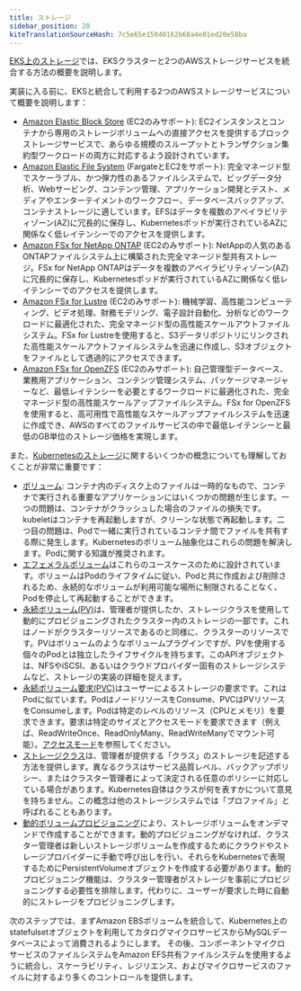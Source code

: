 ```yaml
---
title: ストレージ
sidebar_position: 20
kiteTranslationSourceHash: 7c5e65e15040162b68a4e81ed20e58ba
---
```


[EKS上のストレージ](https://docs.aws.amazon.com/eks/latest/userguide/storage.html)では、EKSクラスターと2つのAWSストレージサービスを統合する方法の概要を説明します。

実装に入る前に、EKSと統合して利用する2つのAWSストレージサービスについて概要を説明します：

- [Amazon Elastic Block Store](https://aws.amazon.com/ebs/) (EC2のみサポート): EC2インスタンスとコンテナから専用のストレージボリュームへの直接アクセスを提供するブロックストレージサービスで、あらゆる規模のスループットとトランザクション集約型ワークロードの両方に対応するよう設計されています。
- [Amazon Elastic File System](https://aws.amazon.com/efs/) (FargateとEC2をサポート): 完全マネージド型でスケーラブル、かつ弾力性のあるファイルシステムで、ビッグデータ分析、Webサービング、コンテンツ管理、アプリケーション開発とテスト、メディアやエンターテイメントのワークフロー、データベースバックアップ、コンテナストレージに適しています。EFSはデータを複数のアベイラビリティゾーン(AZ)に冗長的に保存し、Kubernetesポッドが実行されているAZに関係なく低レイテンシーでのアクセスを提供します。
- [Amazon FSx for NetApp ONTAP](https://aws.amazon.com/fsx/netapp-ontap/) (EC2のみサポート): NetAppの人気のあるONTAPファイルシステム上に構築された完全マネージド型共有ストレージ。FSx for NetApp ONTAPはデータを複数のアベイラビリティゾーン(AZ)に冗長的に保存し、Kubernetesポッドが実行されているAZに関係なく低レイテンシーでのアクセスを提供します。
- [Amazon FSx for Lustre](https://aws.amazon.com/fsx/lustre/) (EC2のみサポート): 機械学習、高性能コンピューティング、ビデオ処理、財務モデリング、電子設計自動化、分析などのワークロードに最適化された、完全マネージド型の高性能スケールアウトファイルシステム。FSx for Lustreを使用すると、S3データリポジトリにリンクされた高性能スケールアウトファイルシステムを迅速に作成し、S3オブジェクトをファイルとして透過的にアクセスできます。
- [Amazon FSx for OpenZFS](https://aws.amazon.com/fsx/openzfs/) (EC2のみサポート): 自己管理型データベース、業務用アプリケーション、コンテンツ管理システム、パッケージマネージャーなど、最低レイテンシーを必要とするワークロードに最適化された、完全マネージド型の高性能スケールアップファイルシステム。FSx for OpenZFSを使用すると、高可用性で高性能なスケールアップファイルシステムを迅速に作成でき、AWSのすべてのファイルサービスの中で最低レイテンシーと最低のGB単位のストレージ価格を実現します。

また、[Kubernetesのストレージ](https://kubernetes.io/docs/concepts/storage/)に関するいくつかの概念についても理解しておくことが非常に重要です：

- [ボリューム](https://kubernetes.io/docs/concepts/storage/volumes/): コンテナ内のディスク上のファイルは一時的なもので、コンテナで実行される重要なアプリケーションにはいくつかの問題が生じます。一つの問題は、コンテナがクラッシュした場合のファイルの損失です。kubeletはコンテナを再起動しますが、クリーンな状態で再起動します。二つ目の問題は、Podで一緒に実行されているコンテナ間でファイルを共有する際に発生します。Kubernetesのボリューム抽象化はこれらの問題を解決します。Podに関する知識が推奨されます。
- [エフェメラルボリューム](https://kubernetes.io/docs/concepts/storage/ephemeral-volumes/)はこれらのユースケースのために設計されています。ボリュームはPodのライフタイムに従い、Podと共に作成および削除されるため、永続的なボリュームが利用可能な場所に制限されることなく、Podを停止して再起動することができます。
- [永続ボリューム(PV)](https://kubernetes.io/docs/concepts/storage/persistent-volumes/)は、管理者が提供したか、ストレージクラスを使用して動的にプロビジョニングされたクラスター内のストレージの一部です。これはノードがクラスターリソースであるのと同様に、クラスターのリソースです。PVはボリュームのようなボリュームプラグインですが、PVを使用する個々のPodとは独立したライフサイクルを持ちます。このAPIオブジェクトは、NFSやiSCSI、あるいはクラウドプロバイダー固有のストレージシステムなど、ストレージの実装の詳細を捉えます。
- [永続ボリューム要求(PVC)](https://kubernetes.io/docs/concepts/storage/persistent-volumes/)はユーザーによるストレージの要求です。これはPodに似ています。PodはノードリソースをConsume、PVCはPVリソースをConsumeします。Podは特定のレベルのリソース（CPUとメモリ）を要求できます。要求は特定のサイズとアクセスモードを要求できます（例えば、ReadWriteOnce、ReadOnlyMany、ReadWriteManyでマウント可能）。[アクセスモード](https://kubernetes.io/docs/concepts/storage/persistent-volumes/#access-modes)を参照してください。
- [ストレージクラス](https://kubernetes.io/docs/concepts/storage/storage-classes/)は、管理者が提供する「クラス」のストレージを記述する方法を提供します。異なるクラスはサービス品質レベル、バックアップポリシー、またはクラスター管理者によって決定される任意のポリシーに対応している場合があります。Kubernetes自体はクラスが何を表すかについて意見を持ちません。この概念は他のストレージシステムでは「プロファイル」と呼ばれることもあります。
- [動的ボリュームプロビジョニング](https://kubernetes.io/docs/concepts/storage/dynamic-provisioning/)により、ストレージボリュームをオンデマンドで作成することができます。動的プロビジョニングがなければ、クラスター管理者は新しいストレージボリュームを作成するためにクラウドやストレージプロバイダーに手動で呼び出しを行い、それらをKubernetesで表現するためにPersistentVolumeオブジェクトを作成する必要があります。動的プロビジョニング機能は、クラスター管理者がストレージを事前にプロビジョニングする必要性を排除します。代わりに、ユーザーが要求した時に自動的にストレージをプロビジョニングします。

次のステップでは、まずAmazon EBSボリュームを統合して、Kubernetes上のstatefulsetオブジェクトを利用してカタログマイクロサービスからMySQLデータベースによって消費されるようにします。
その後、コンポーネントマイクロサービスのファイルシステムをAmazon EFS共有ファイルシステムを使用するように統合し、スケーラビリティ、レジリエンス、およびマイクロサービスのファイルに対するより多くのコントロールを提供します。
